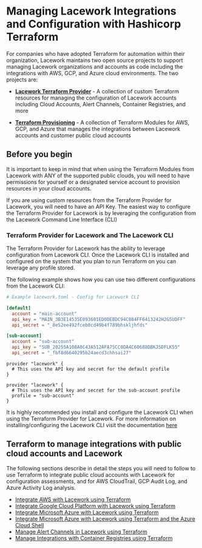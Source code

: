 # Managing Lacework Integrations and Configuration with Hashicorp Terraform
For companies who have adopted Terraform for automation within their organization, Lacework maintains two open source projects to support managing Lacework organizations and accounts as code including the integrations with AWS, GCP, and Azure cloud environments. The two projects are:

- [**Lacework Terraform Provider**](https://github.com/terraform-providers/terraform-provider-lacework) - A collection of custom Terraform resources for managing the configuration of Lacework accounts including Cloud Accounts, Alert Channels, Container Registries, and more

- [**Terraform Provisioning**](https://github.com/lacework/terraform-provisioning) - A collection of Terraform Modules for AWS, GCP, and Azure that manages the integrations between Lacework accounts and customer public cloud accounts

## Before you begin
It is important to keep in mind that when using the Terraform Modules from Lacework with ANY of the supported public clouds, you will need to have permissions for yourself or a designated service account to provision resources in your cloud accounts. 

If you are using custom resources from the Terraform Provider for Lacework, you will need to have an API Key. The easiest way to configure the Terraform Provider for Lacework is by leveraging the configuration from the Lacework Command Line Interface (CLI)

### Terraform Provider for Lacework and The Lacework CLI
The Terraform Provider for Lacework has the ability to leverage configuration from Lacework CLI. Once the Lacework CLI is installed and configured on the system that you plan to run Terraform on you can leverage any profile stored. 

The following example shows how you can use two different configurations from the Lacework CLI:


```lacework.toml
# Example lacework.toml - Config for Lacework CLI

[default]
  account = "main-account"
  api_key = "MAIN_3B3E14535E093681ED0DEBDC94C884FF6413242H2G5UDFF"
  api_secret = "_8e52ee492fceb0cd49b4f789bhskljhfds"

[sub-account]
  account = "sub-account"
  api_key = "SUB_20255A108A0C43A512AFA75CC0DA4C60688DBKJSDFLK55"
  api_secret = "_fbf8d6640295b24aecd3chhsai27"
```

```hcl
provider "lacework" {
  # This uses the API key and secret for the default profile
}

provider "lacework" {
  # This uses the API key and secret for the sub-account profile
  profile = "sub-account"
}
```

It is highly recommended you install and configure the Lacework CLI when using the Terraform Provider for Lacework. For more information on installing/configuring the Lacework CLI visit the documentation [here](https://github.com/lacework/go-sdk/wiki/CLI-Documentation#installation)

## Terraform to manage integrations with public cloud accounts and Lacework

The following sections describe in detail the steps you will need to follow to use Terraform to integrate public cloud accounts with Lacework for configuration assessments, and for AWS CloudTrail, GCP Audit Log, and Azure Activity Log analysis.

- [Integrate AWS with Lacework using Terraform]()
- [Integrate Google Cloud Platform with Lacework using Terraform]()
- [Integrate Microsoft Azure with Lacework using Terraform]()
- [Integrate Microsoft Azure with Lacework using Terraform and the Azure Cloud Shell]()
- [Manage Alert Channels in Lacework using Terraform]()
- [Manage Integrations with Container Registries using Terraform]()


